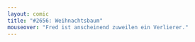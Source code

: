 ```yaml
---
layout: comic
title: "#2656: Weihnachtsbaum"
mouseover: "Fred ist anscheinend zuweilen ein Verlierer."
---
```

